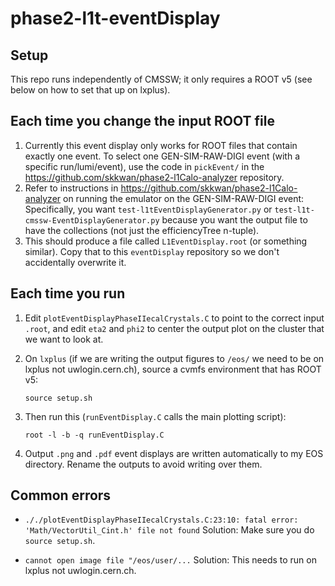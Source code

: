 # phase2-l1t-eventDisplay

## Setup
This repo runs independently of CMSSW; it only requires a ROOT v5 (see below on how to set that up on lxplus).

## Each time you change the input ROOT file
1. Currently this event display only works for ROOT files that contain exactly one event. To select one GEN-SIM-RAW-DIGI event (with a specific
   run/lumi/event), use the code in `pickEvent/` in the https://github.com/skkwan/phase2-l1Calo-analyzer repository.
2. Refer to instructions in https://github.com/skkwan/phase2-l1Calo-analyzer on running the emulator on the GEN-SIM-RAW-DIGI event:
   Specifically, you want `test-l1tEventDisplayGenerator.py` or `test-l1t-cmssw-EventDisplayGenerator.py` because
   you want the output file to have the collections (not just the efficiencyTree n-tuple).
3. This should produce a file called `L1EventDisplay.root` (or something similar). Copy that to this `eventDisplay` repository so we don't
   accidentally overwrite it.

## Each time you run
1. Edit `plotEventDisplayPhaseIIecalCrystals.C` to point to the correct input `.root`, and edit `eta2` and `phi2` to 
   center the output plot on the cluster that we want to look at.

2. On `lxplus` (if we are writing the output figures to `/eos/` we need to be on lxplus not uwlogin.cern.ch),
   source a cvmfs environment that has ROOT v5:
   ```
   source setup.sh   
   ```

3. Then run this (`runEventDisplay.C` calls the main plotting script):
   ```
   root -l -b -q runEventDisplay.C
   ```

4. Output `.png` and `.pdf` event displays are written automatically to my EOS directory. Rename the outputs to avoid writing over them.


## Common errors

* `././plotEventDisplayPhaseIIecalCrystals.C:23:10: fatal error: 'Math/VectorUtil_Cint.h' file not found`
   Solution: Make sure you do `source setup.sh`.

* `cannot open image file "/eos/user/...`
   Solution: This needs to run on lxplus not uwlogin.cern.ch.